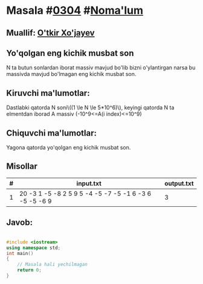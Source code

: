 
<h1>Masala #<a href="https://robocontest.uz/tasks/0304">0304</a> #<a href="https://robocontest.uz/tasks?category=1">Noma'lum</a></h1>
<h2> Muallif: <a href="https://robocontest.uz/profile/mensenvau">O'tkir Xo'jayev</a></h2>
<h2>Yo'qolgan eng kichik musbat son</h2>
<p>N ta butun sonlardan iborat massiv mavjud bo'lib bizni o'ylantirgan narsa bu massivda mavjud bo'lmagan eng kichik musbat son.</p>
<h2>Kiruvchi ma'lumotlar:</h2>
<p>Dastlabki qatorda N soni\((1 \le N \le 5*10^6)\), keyingi qatorda N ta elmentdan iborad A massiv (-10^9<=A(i index)<=10^9)</p>
<h2>Chiquvchi ma'lumotlar:</h2>
<p>Yagona qatorda yo'qolgan eng kichik musbat son.</p>
<h2>Misollar</h2>
<table>
    <thead>
        <tr>
            <th>#</th>
            <th>input.txt</th>
            <th>output.txt</th>
        </tr>
    </thead>
    <tbody>
            <tr>
                <td>1</td>
                <td>20
-3 1 -5 -8 2 5 9 5 -4 -5 -7 -5 -1 6 -3 6 -5 -5 -6 9</td>
                <td>3</td>
            </tr>
    </tbody>
    </table>
    
<h2>Javob:</h2>

######
```cpp
#include <iostream>
using namespace std;
int main()
{
    // Masala hali yechilmagan
    return 0;
}
```
